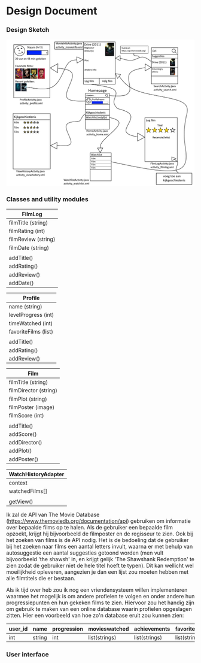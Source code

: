 # Design Document

### Design Sketch

<img src="/doc/designsketchjpg.jpg" width="900">

### Classes and utility modules

| FilmLog |
| ------------- |
| filmTitle (string) |
| filmRating (int) |
| filmReview (string) |
| filmDate (string) |
| |
| addTitle() |
| addRating() |
| addReview() |
| addDate() |

| Profile |
| ------------- |
| name (string) |
| levelProgress (int) |
| timeWatched (int) |
| favoriteFilms (list) |
| |
| addTitle() |
| addRating() |
| addReview() |

| Film |
| ------------- |
| filmTitle (string) |
| filmDirector (string) |
| filmPlot (string) |
| filmPoster (image) |
| filmScore (int) |
| |
| addTitle() |
| addScore() |
| addDirector() |
| addPlot() |
| addPoster() |

| WatchHistoryAdapter |
| ------------- |
| context |
| watchedFilms[]|
||
| getView() |


Ik zal de API van The Movie Database (https://www.themoviedb.org/documentation/api) gebruiken om informatie over bepaalde films op te halen. Als de gebruiker een bepaalde film opzoekt, krijgt hij bijvoorbeeld de filmposter en de regisseur te zien. Ook bij het zoeken van films is de API nodig. Het is de bedoeling dat de gebruiker bij het zoeken naar films een aantal letters invult, waarna er met behulp van autosuggestie een aantal suggesties getoond worden (men vult bijvoorbeeld 'the shawsh' in, en krijgt gelijk 'The Shawshank Redemption' te zien zodat de gebruiker niet de hele titel hoeft te typen). Dit kan wellicht wel moeilijkheid opleveren, aangezien je dan een lijst zou moeten hebben met alle filmtitels die er bestaan.
  
  Als ik tijd over heb zou ik nog een vriendensysteem willen implementeren waarmee het mogelijk is om andere profielen te volgen en onder andere hun progressiepunten en hun gekeken films te zien. Hiervoor zou het handig zijn om gebruik te maken van een online database waarin profielen opgeslagen zitten. Hier een voorbeeld van hoe zo'n database eruit zou kunnen zien:
    
| user_id | name | progression | movieswatched | achievements | favoritefilms |
| ------------- | ------------- | ------------- | ------------- | ------------- | ------------- |
| int | string | int | list(strings) | list(strings) | list(strings) |

### User interface




